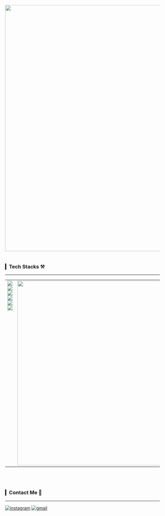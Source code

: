 <div align="center">
  
  <img src="https://capsule-render.vercel.app/api?type=venom&&color=0:e0c3fc,100:8ec5fc&height=300&section=header&text=Cho%20Youngseo&animation=fadeIn&fontSize=70&fontColor=000000&stroke=e0c3fc" width="800"/>
</div>

<br>

### ▎Tech Stacks ⚒️

---

<table style="border-collapse: collapse; border: none;">
  <tr style="border: none;">
    <td style="border: none; vertical-align: top;">
      <div align="center">
      <img src="https://img.shields.io/badge/JavaScript-F7DF1E?style=for-the-badge&logo=JavaScript&logoColor=white"/>
      <img src="https://img.shields.io/badge/TypeScript-3178C6?style=for-the-badge&logo=TypeScript&logoColor=white"/>
      <img src="https://img.shields.io/badge/React-61DAFB?style=for-the-badge&logo=React&logoColor=white"/>
      <img src="https://img.shields.io/badge/HTML-E34F26?style=for-the-badge&logo=HTML5&logoColor=white"/>
      <img src="https://img.shields.io/badge/CSS-1572B6?style=for-the-badge&logo=CSS3&logoColor=white"/>
      <img src="https://img.shields.io/badge/C-A8B9CC?style=for-the-badge&logo=C&logoColor=white"/>
      </div>
    </td>
    <td style="border: none;">
      <img src="https://github-readme-stats.vercel.app/api/top-langs/?username=jjwm10625&layout=compact" width="600"/>
    </td>
  </tr>
</table>
<br>
<br>

### ▎Contact Me 🦊

---

[![instagram](https://img.shields.io/badge/Instagram-E4405F?style=for-the-badge&logo=Instagram&logoColor=white)](https://www.instagram.com/xxeroseo)
[![gmail](https://img.shields.io/badge/Gmail-EA4335?style=for-the-badge&logo=Gmail&logoColor=white)](mailto:choyeongseo950@gmail.com)

</div>
<br>

